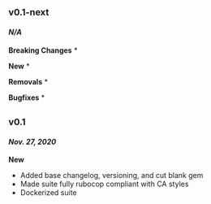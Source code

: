 ## <sub>v0.1-next</sub>
#### _N/A_

**Breaking Changes**
*

**New**
*

**Removals**
*

**Bugfixes**
* 

## <sub>v0.1</sub>
#### _Nov. 27, 2020_

**New**
* Added base changelog, versioning, and cut blank gem
* Made suite fully rubocop compliant with CA styles
* Dockerized suite
